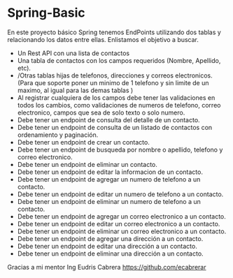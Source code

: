 # Spring-Basic
En este proyecto básico Spring tenemos EndPoints utilizando dos tablas y relacionando los datos entre ellas.
Enlistamos el objetivo a buscar.

* Un Rest API con una lista de contactos
* Una tabla de contactos con los campos requeridos (Nombre, Apellido, etc).
* /Otras tablas hijas de telefonos, direcciones y correos electronicos. (Para que soporte poner un minimo de 1 telefono y sin limite de un maximo, al igual para las demas tablas ) 
* Al registrar cualquiera de los campos debe tener las validaciones en todos los cambios, como validaciones de numeros de telefono, correo electronico, campos que sea de solo texto o solo numero.
* Debe tener un endpoint de consulta del detalle de un contacto.
* Debe tener un endpoint de consulta de un listado de contactos con ordenamiento y paginación. 
* Debe tener un endpoint de crear un contacto.
* Debe tener un endpoint de busqueda por nombre o apellido, telefono y correo electronico.
* Debe tener un endpoint de eliminar un contacto.
* Debe tener un endpoint de editar la informacion de un contacto.
* Debe tener un endpoint de agregar un numero de telefono a un contacto.
* Debe tener un endpoint de editar un numero de telefono a un contacto.
* Debe tener un endpoint de eliminar un numero de telefono a un contacto.
* Debe tener un endpoint de agregar un correo electronico a un contacto.
* Debe tener un endpoint de editar un correo electronico a un contacto.
* Debe tener un endpoint de eliminar un correo electronico a un contacto.
* Debe tener un endpoint de agregar una dirección a un contacto.
* Debe tener un endpoint de editar una dirección a un contacto.
* Debe tener un endpoint de eliminar una dirección a un contacto.


Gracias a mi mentor 
Ing Eudris Cabrera
https://github.com/ecabrerar
